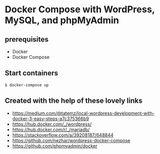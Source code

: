 # Docker Compose with WordPress, MySQL, and phpMyAdmin

## prerequisites
- Docker
- Docker Compose

## Start containers
```$ docker-compose up```

## Created with the help of these lovely links
- https://medium.com/@tatemz/local-wordpress-development-with-docker-3-easy-steps-a7c375366b9
- https://hub.docker.com/_/wordpress/
- https://hub.docker.com/r/_/mariadb/
- https://stackoverflow.com/a/39208187/648844
- https://github.com/nezhar/wordpress-docker-compose
- https://github.com/phpmyadmin/docker
